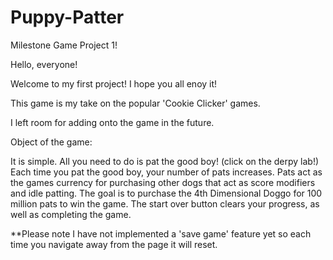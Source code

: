 # Puppy-Patter
Milestone Game Project 1!

Hello, everyone!

Welcome to my first project! I hope you all enoy it!

This game is my take on the popular 'Cookie Clicker' games.

I left room for adding onto the game in the future.

Object of the game:

It is simple. All you need to do is pat the good boy! (click on the derpy lab!)
Each time you pat the good boy, your number of pats increases. Pats act as the games currency for purchasing other dogs that act as score modifiers and idle patting. The goal is to purchase the 4th Dimensional Doggo for 100 million pats to win the game.
The start over button clears your progress, as well as completing the game. 

**Please note I have not implemented a 'save game' feature yet so each time you navigate away from the page it will reset.
